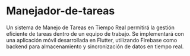 # Manejador-de-tareas
Un sistema de Manejo de Tareas en Tiempo Real permitirá la gestión eficiente de tareas dentro de un equipo de trabajo. Se implementará con una aplicación móvil desarrollada en Flutter, utilizando Firebase como backend para almacenamiento y sincronización de datos en tiempo real.
